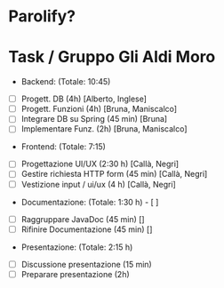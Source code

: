 # Parolify?

# Task / Gruppo Gli Aldi Moro

+ Backend: (Totale: 10:45)
- [ ]    Progett. DB (4h) [Alberto, Inglese]
- [ ]    Progett. Funzioni (4h) [Bruna, Maniscalco]
- [ ]    Integrare DB su Spring (45 min) [Bruna]
- [ ]    Implementare Funz. (2h) [Bruna, Maniscalco]

+ Frontend: (Totale: 7:15)
- [ ]    Progettazione UI/UX (2:30 h) [Callà, Negri]
- [ ]    Gestire richiesta HTTP form (45 min) [Callà, Negri]
- [ ]   Vestizione input / ui/ux (4 h) [Callà, Negri] 

+ Documentazione: (Totale: 1:30 h) - [ ]
- [ ]    Raggruppare JavaDoc (45 min) []
- [ ]    Rifinire Documentazione (45 min) []

+ Presentazione: (Totale: 2:15 h)
- [ ]    Discussione presentazione (15 min)
- [ ]    Preparare presentazione (2h)
